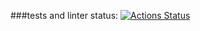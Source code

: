 ###tests and linter status:
[![Actions Status](https://github.com/Alaiv/frontend-project-12/workflows/hexlet-check/badge.svg)](https://github.com/Alaiv/frontend-project-12/actions)
